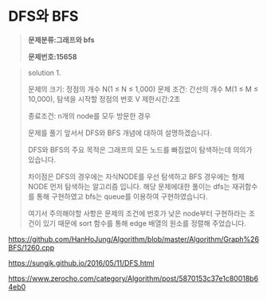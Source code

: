 # DFS와 BFS

> **문제분류:그래프와 bfs**
>
> **문제번호:15658**

> solution 1.
>
> 문제의 크기: 정점의 개수 N(1 ≤ N ≤ 1,000)
> 문제 조건:  간선의 개수 M(1 ≤ M ≤ 10,000), 탐색을 시작할 정점의 번호 V
> 제한시간:2초
>
> 종료조건: n개의 node를 모두 방문한 경우
>
>
>
> 문제를 풀기 앞서서 DFS와 BFS 개념에 대하여 설명하겠습니다.
>
> DFS와 BFS의 주요 목적은 그래프의 모든 노드를 빠짐없이 탐색하는데 의의가 있습니다.
>
> 차이점은 DFS의 경우에는 자식NODE를 우선 탐색하고 BFS 경우에는 형제NODE 먼저 탐색하는 알고리즘 입니다.  해당 문제에대한 풀이는 dfs는 재귀함수를 통해 구현하였고 bfs는 queue를 이용하여 구현하였습니다.
>
> 여기서 주의해야할 사항은 문제의 조건에 번호가 낮은 node부터 구현하라는 조건이 있기 때문에 sort 함수를 통해 edge 배열의 원소를 정렬해 주었습니다.



https://github.com/HanHoJung/Algorithm/blob/master/Algorithm/Graph%26BFS/1260.cpp

https://sungjk.github.io/2016/05/11/DFS.html

https://www.zerocho.com/category/Algorithm/post/5870153c37e1c80018b64eb0












